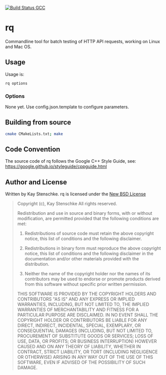 [![Build Status GCC](https://travis-ci.org/kstenschke/rq.svg?branch=master)](https://travis-ci.org/kstenschke/rq)

rq
==

Commandline tool for batch testing of HTTP API requests, working on Linux and Mac OS.


## Usage

Usage is:

```bash
rq options
```


### Options

None yet. Use config.json.template to configure parameters.


## Building from source

```bash
cmake CMakeLists.txt; make
```


## Code Convention

The source code of rq follows the Google C++ Style Guide, see: https://google.github.io/styleguide/cppguide.html


## Author and License

Written by Kay Stenschke.
rq is licensed under the [New BSD License](http://opensource.org/licenses/BSD-3-Clause)

> Copyright (c), Kay Stenschke
> All rights reserved.
>
> Redistribution and use in source and binary forms, with or without modification,
> are permitted provided that the following conditions are met:
>
> 1. Redistributions of source code must retain the above copyright notice, this
>    list of conditions and the following disclaimer.
>
> 2. Redistributions in binary form must reproduce the above copyright notice,
>    this list of conditions and the following disclaimer in the documentation
>    and/or other materials provided with the distribution.
>
> 3. Neither the name of the copyright holder nor the names of its contributors
>    may be used to endorse or promote products derived from this software without
>    specific prior written permission.
>
> THIS SOFTWARE IS PROVIDED BY THE COPYRIGHT HOLDERS AND CONTRIBUTORS "AS IS" AND
> ANY EXPRESS OR IMPLIED WARRANTIES, INCLUDING, BUT NOT LIMITED TO, THE IMPLIED
> WARRANTIES OF MERCHANTABILITY AND FITNESS FOR A PARTICULAR PURPOSE ARE
> DISCLAIMED. IN NO EVENT SHALL THE COPYRIGHT HOLDER OR CONTRIBUTORS BE LIABLE FOR
> ANY DIRECT, INDIRECT, INCIDENTAL, SPECIAL, EXEMPLARY, OR CONSEQUENTIAL DAMAGES
> (INCLUDING, BUT NOT LIMITED TO, PROCUREMENT OF SUBSTITUTE GOODS OR SERVICES;
>  LOSS OF USE, DATA, OR PROFITS; OR BUSINESS INTERRUPTION) HOWEVER CAUSED AND ON
> ANY THEORY OF LIABILITY, WHETHER IN CONTRACT, STRICT LIABILITY, OR TORT
> (INCLUDING NEGLIGENCE OR OTHERWISE) ARISING IN ANY WAY OUT OF THE USE OF THIS
> SOFTWARE, EVEN IF ADVISED OF THE POSSIBILITY OF SUCH DAMAGE.
